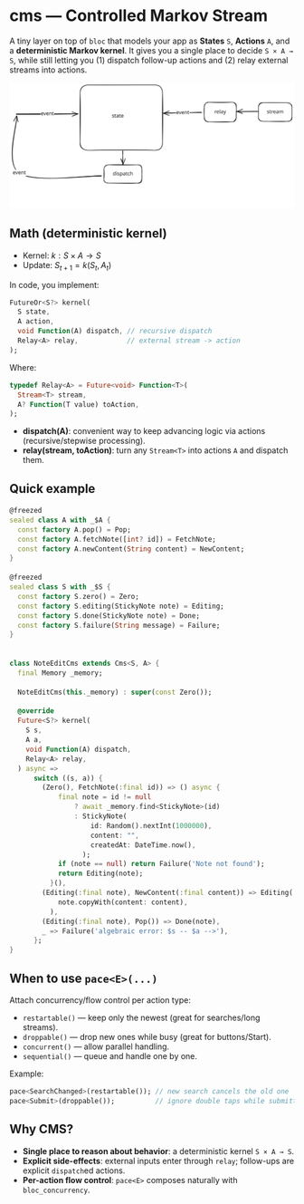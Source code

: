 # cms — Controlled Markov Stream

A tiny layer on top of `bloc` that models your app as **States** `S`, **Actions** `A`, and a **deterministic Markov kernel**. It gives you a single place to decide `S × A → S`, while still letting you (1) dispatch follow-up actions and (2) relay external streams into actions.

![](image/model.excalidraw.svg)

## Math (deterministic kernel)

* Kernel: $k: S \times A \to S$
* Update: $S_{t+1} = k(S_t, A_t)$

In code, you implement:

```dart
FutureOr<S?> kernel(
  S state,
  A action,
  void Function(A) dispatch, // recursive dispatch
  Relay<A> relay,            // external stream -> action
);
```

Where:

```dart
typedef Relay<A> = Future<void> Function<T>(
  Stream<T> stream,
  A? Function(T value) toAction,
);
```

* **dispatch(A)**: convenient way to keep advancing logic via actions (recursive/stepwise processing).
* **relay(stream, toAction)**: turn any `Stream<T>` into actions `A` and dispatch them.

## Quick example

```dart
@freezed
sealed class A with _$A {
  const factory A.pop() = Pop;
  const factory A.fetchNote([int? id]) = FetchNote;
  const factory A.newContent(String content) = NewContent;
}

@freezed
sealed class S with _$S {
  const factory S.zero() = Zero;
  const factory S.editing(StickyNote note) = Editing;
  const factory S.done(StickyNote note) = Done;
  const factory S.failure(String message) = Failure;
}


class NoteEditCms extends Cms<S, A> {
  final Memory _memory;

  NoteEditCms(this._memory) : super(const Zero());

  @override
  Future<S?> kernel(
    S s,
    A a,
    void Function(A) dispatch,
    Relay<A> relay,
  ) async =>
      switch ((s, a)) {
        (Zero(), FetchNote(:final id)) => () async {
            final note = id != null
                ? await _memory.find<StickyNote>(id)
                : StickyNote(
                    id: Random().nextInt(1000000),
                    content: "",
                    createdAt: DateTime.now(),
                  );
            if (note == null) return Failure('Note not found');
            return Editing(note);
          }(),
        (Editing(:final note), NewContent(:final content)) => Editing(
            note.copyWith(content: content),
          ),
        (Editing(:final note), Pop()) => Done(note),
        _ => Failure('algebraic error: $s -- $a -->'),
      };
}
```

## When to use `pace<E>(...)`

Attach concurrency/flow control per action type:

* `restartable()` — keep only the newest (great for searches/long streams).
* `droppable()` — drop new ones while busy (great for buttons/Start).
* `concurrent()` — allow parallel handling.
* `sequential()` — queue and handle one by one.

Example:

```dart
pace<SearchChanged>(restartable()); // new search cancels the old one
pace<Submit>(droppable());          // ignore double taps while submitting
```

## Why CMS?

* **Single place to reason about behavior**: a deterministic kernel `S × A → S`.
* **Explicit side-effects**: external inputs enter through `relay`; follow-ups are explicit `dispatch`ed actions.
* **Per-action flow control**: `pace<E>` composes naturally with `bloc_concurrency`.

